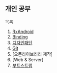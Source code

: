 개인 공부
-------

목록
1. [RxAndroid](/AndroidStudy/RxAndroid)
2. [Binding](/AndroidStudy/Binding)
3. [디자인패턴](/DesignPattern)
4. [Git](/Git)
5. [오픈라이브러리 제작]
6. [Web & Server]
7. [부트스트랩](/Bootstrap)
